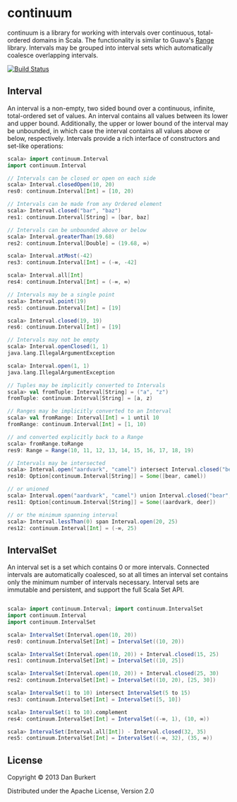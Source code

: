 # continuum

continuum is a library for working with intervals over continuous, total-ordered domains in Scala.  The functionality is similar to Guava's [Range](https://code.google.com/p/guava-libraries/wiki/RangesExplained) library. Intervals may be grouped into interval sets which automatically coalesce overlapping intervals.

[![Build Status](https://travis-ci.org/danburkert/continuum.png)](https://travis-ci.org/danburkert/continuum)

## Interval
An interval is a non-empty, two sided bound over a continuous, infinite, total-ordered set of values. An interval contains all values between its lower and upper bound. Additionally, the upper or lower bound of the interval may be unbounded, in which case the interval contains all values above or below, respectively.  Intervals provide a rich interface of constructors and set-like operations:

```scala
scala> import continuum.Interval
import continuum.Interval

// Intervals can be closed or open on each side
scala> Interval.closedOpen(10, 20)
res0: continuum.Interval[Int] = [10, 20)

// Intervals can be made from any Ordered element
scala> Interval.closed("bar", "baz")
res1: continuum.Interval[String] = [bar, baz]

// Intervals can be unbounded above or below
scala> Interval.greaterThan(19.68)
res2: continuum.Interval[Double] = (19.68, ∞)

scala> Interval.atMost(-42)
res3: continuum.Interval[Int] = (-∞, -42]

scala> Interval.all[Int]
res4: continuum.Interval[Int] = (-∞, ∞)

// Intervals may be a single point
scala> Interval.point(19)
res5: continuum.Interval[Int] = [19]

scala> Interval.closed(19, 19)
res6: continuum.Interval[Int] = [19]

// Intervals may not be empty
scala> Interval.openClosed(1, 1)
java.lang.IllegalArgumentException

scala> Interval.open(1, 1)
java.lang.IllegalArgumentException

// Tuples may be implicitly converted to Intervals
scala> val fromTuple: Interval[String] = ("a", "z")
fromTuple: continuum.Interval[String] = [a, z)

// Ranges may be implicitly converted to an Interval
scala> val fromRange: Interval[Int] = 1 until 10
fromRange: continuum.Interval[Int] = [1, 10)

// and converted explicitly back to a Range
scala> fromRange.toRange
res9: Range = Range(10, 11, 12, 13, 14, 15, 16, 17, 18, 19)

// Intervals may be intersected
scala> Interval.open("aardvark", "camel") intersect Interval.closed("bear", "deer")
res10: Option[continuum.Interval[String]] = Some([bear, camel))

// or unioned
scala> Interval.open("aardvark", "camel") union Interval.closed("bear", "deer")
res11: Option[continuum.Interval[String]] = Some((aardvark, deer])

// or the minimum spanning interval
scala> Interval.lessThan(0) span Interval.open(20, 25)
res12: continuum.Interval[Int] = (-∞, 25)
```

## IntervalSet

An interval set is a set which contains 0 or more intervals. Connected intervals are automatically coalesced, so at all times an interval set contains only the minimum number of intervals necessary. Interval sets are immutable and persistent, and support the full Scala Set API.

```scala

scala> import continuum.Interval; import continuum.IntervalSet
import continuum.Interval
import continuum.IntervalSet

scala> IntervalSet(Interval.open(10, 20))
res0: continuum.IntervalSet[Int] = IntervalSet((10, 20))

scala> IntervalSet(Interval.open(10, 20)) + Interval.closed(15, 25)
res1: continuum.IntervalSet[Int] = IntervalSet((10, 25])

scala> IntervalSet(Interval.open(10, 20)) + Interval.closed(25, 30)
res2: continuum.IntervalSet[Int] = IntervalSet((10, 20), [25, 30])

scala> IntervalSet(1 to 10) intersect IntervalSet(5 to 15)
res3: continuum.IntervalSet[Int] = IntervalSet([5, 10])

scala> IntervalSet(1 to 10).complement
res4: continuum.IntervalSet[Int] = IntervalSet((-∞, 1), (10, ∞))

scala> IntervalSet(Interval.all[Int]) - Interval.closed(32, 35)
res5: continuum.IntervalSet[Int] = IntervalSet((-∞, 32), (35, ∞))
```

## License

Copyright © 2013 Dan Burkert

Distributed under the Apache License, Version 2.0
